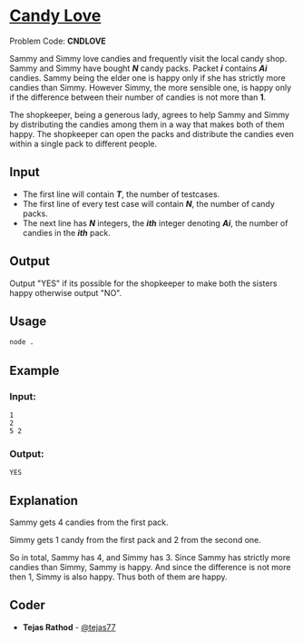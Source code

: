 
# [Candy Love](https://www.codechef.com/problems/CNDLOVE)
Problem Code: **CNDLOVE**

Sammy and Simmy love candies and frequently visit the local candy shop. Sammy and Simmy have bought **_N_** candy packs. Packet **_i_** contains **_Ai_** candies. Sammy being the elder one is happy only if she has strictly more candies than Simmy. However Simmy, the more sensible one, is happy only if the difference between their number of candies is not more than **1**.

The shopkeeper, being a generous lady, agrees to help Sammy and Simmy by distributing the candies among them in a way that makes both of them happy. The shopkeeper can open the packs and distribute the candies even within a single pack to different people.

## Input

- The first line will contain **_T_**, the number of testcases.
- The first line of every test case will contain **_N_**, the number of candy packs.
- The next line has **_N_** integers, the **_ith_** integer denoting **_Ai_**, the number of candies in the **_ith_** pack.

## Output

Output "YES" if its possible for the shopkeeper to make both the sisters happy otherwise output "NO".

## Usage
```sh
node .
```
## Example
### Input:
```
1
2
5 2
```
### Output:
```
YES
```
## Explanation

Sammy gets 4 candies from the first pack.

Simmy gets 1 candy from the first pack and 2 from the second one.

So in total, Sammy has 4, and Simmy has 3. Since Sammy has strictly more candies than Simmy, Sammy is happy. And since the difference is not more then 1, Simmy is also happy. Thus both of them are happy.

## Coder

* **Tejas Rathod** - [@tejas77](https://github.com/tejas77)
